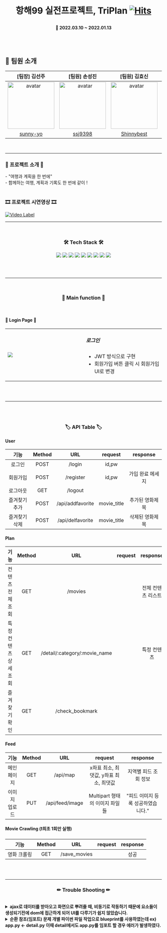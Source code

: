 # <p align="center">항해99 실전프로젝트, TriPlan [![Hits](https://hits.seeyoufarm.com/api/count/incr/badge.svg?url=https%3A%2F%2Fgithub.com%2Fhaesoo9410&count_bg=%23EB8B10&title_bg=%23684327&icon=&icon_color=%23E7E7E7&title=VISIT&edge_flat=false)](https://github.com/24hours-not-enough) </p> 
<h4 align="center">📆 2022.03.10 ~ 2022.01.13</h4>
<br>
<br>

## 📌 팀원 소개

|[팀장] 김선주|[팀원] 손성진|[팀원] 김효신|[팀원] 김윤민|
|:----:|:-----:|:----:|:----:|
|<img src="https://avatars.githubusercontent.com/u/66668478?v=4" alt="avatar" height="150px" width="150px" /> | <img src="https://avatars.githubusercontent.com/u/48196352?v=4" alt="avatar" height="150px" width="150px" /> | <img src="https://avatars.githubusercontent.com/u/96279734?v=4" alt="avatar" height="150px" width="150px" /> | <img src="https://avatars.githubusercontent.com/u/66665210?v=4" alt="avatar" height="150px" width="150px" /> |
|[sunny-yo](https://github.com/sunny-yo)|[ssj9398](https://github.com/ssj9398)|[Shinnybest](https://github.com/Shinnybest)|[JerryAllMighty](https://github.com/JerryAllMighty)|

<br>

---

<h3><b>🎫 프로젝트 소개 🎫</b></h3>
- "여행과 계획을 한 번에" <br>
- 함께하는 여행, 계획과 기록도 한 번에 같이 !
<br><br> 

<h3><b>🎞 프로젝트 시연영상 🎞</b></h3>

[![Video Label]()]()

---

<br>
<h3 align="center"><b>🛠 Tech Stack 🛠</b></h3>
<p align="center">
<img src="https://img.shields.io/badge/github-181717?style=for-the-badge&logo=github&logoColor=white">
<img src="https://img.shields.io/badge/Slack-4A154B?style=for-the-badge&logo=Slack&logoColor=white">
<img src="https://img.shields.io/badge/GitHub%20Actions-569A31?style=for-the-badge&logo=GitHub%20Actions&logoColor=white">
<img src="https://img.shields.io/badge/aws-232F3E?style=for-the-badge&logo=aws&logoColor=white">
     <img src="https://img.shields.io/badge/Amazon%20S3-569A31?style=for-the-badge&logo=Amazon%20S3&logoColor=white">
          <img src="https://img.shields.io/badge/Redis-DC382D?style=for-the-badge&logo=Redis&logoColor=white">
<img src="https://img.shields.io/badge/JAVA-007396?style=for-the-badge&logo=java&logoColor=white">
<img src="https://img.shields.io/badge/spring%20boot-6DB33F?style=for-the-badge&logo=spring%20boot&logoColor=white">
<img src="https://img.shields.io/badge/MySQL-4479A1?style=for-the-badge&logo=MySQL&logoColor=white">
</br>


<br><br>


---


<br>
<h3 align="center"><b>📢 Main function 📢</b></h3>
<br>
<h4><b>📰 Login Page 📰</b></h4>

<table width="100%">
    <tr>
        <td width="50%"><img src="https://user-images.githubusercontent.com/48196352/149292868-4c797683-a57a-4b94-85ee-b133db765f8f.JPG" /></td>
        <td width="50%">
            <h5>로그인</h5>
            <ul>
                <li>JWT 방식으로 구현</li>
                <li>회원가입 버튼 클릭 시 회원가입 UI로 변경</li>
            </ul>
        </td>
    </tr>
</table>

<br><br>

---

<br><br>

<h3 align="center"><b>🏷 API Table 🏷</b></h3>

#### User
|기능|Method|URL|request|response|
|:--:|:--:|:--:|:--:|:--:|
|로그인|POST|/login| id,pw  |    |
|회원가입|POST|/register|  id,pw  |  가입 완료 메세지  |
|로그아웃|GET|/logout|    |    |
|즐겨찾기 추가|POST|/api/addfavorite|movie_title|추가된 영화제목|
|즐겨찾기 삭제|POST|/api/delfavorite|movie_title|삭제된 영화제목|

#### Plan

|기능|Method|URL|request|response|
|:--:|:--:|:--:|:--:|:--:|
|컨텐츠 전체 조회|GET|/movies||전체 컨텐츠 리스트|
|특정 컨텐츠 상세 조회|GET|/detail/:category/:movie_name||특정 컨텐츠|
|즐겨찾기 확인|GET|/check_bookmark||


#### Feed

 기능  |      Method     | URL |  request   |        response       |
| :-: | :----------: | :----: | :-------------: | :--------------: |
|  메인페이지   |  GET |  /api/map  |x좌표 최소, 최댓값, y좌표 최소, 최댓값 | 지역별 피드 조회 정보  |
|  이미지 업로드  |  PUT |  /api/feed/image |  Multipart 형태의 이미지 파일들 |  "피드 이미지 등록 성공하였습니다."     |

#### Movie Crawling (❗️최초 1회만 실행)

기능  |      Method     | URL |  request   |        response       |
| :-: | :----------: | :----: | :-------------: | :--------------: |
|  영화 크롤링  | GET  |  /save_movies   |                 |   성공     |


<br><br>


---


<h3 align="center"><b>✏ Trouble Shooting ✏</b></h3>
<br>
<details>
    <summary>
        <b>ajax로 데이터를 받아오고 화면으로 뿌려줄 때, 비동기로 작동하기 때문에 
요소들이 생성되기전에 dom에 접근하게 되어 UI를 다루기가 쉽지 않았습니다. </b>
    </summary>
    <br>해결 : 순차적으로 실행되 접근할 수 있게끔 ajax메서드 안에서 작성해서 해결했습니다.
</details>
<details>
    <summary>
        <b>순환 참조(임포트) 문제
개별 파이썬 파일 작업으로 blueprint를 사용하였는데
ex) app.py <- detail.py
이때 detail에서도 app.py를 임포트 할 경우 에러가 발생하였다. </b>
    </summary>
    <br>해결 : 전역으로 임포트 하지 않고 함수내에서 임포트 하는 방법으로 해결
</details>
